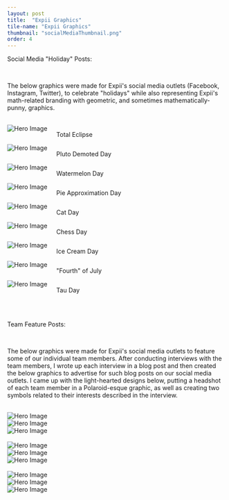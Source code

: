 ```yaml
---
layout: post
title:  "Expii Graphics"
tile-name: "Expii Graphics"
thumbnail: "socialMediaThumbnail.png"
order: 4
---
```

Social Media "Holiday" Posts:

<br>

The below graphics were made for Expii's social media outlets (Facebook, Instagram, Twitter), to celebrate "holidays" while also representing Expii's math-related branding with geometric, and sometimes mathematically-punny, graphics.

<br>

<div class="row">

  <div class="small-12 medium-4 large-4 columns">
    <img src="/img/expii/11.png" alt="Hero Image">
    <p class="centered">Total Eclipse</p>
  </div>

  <div class="small-12 medium-4 large-4 columns">
    <img src="/img/expii/10.png" alt="Hero Image">
    <p class="centered">Pluto Demoted Day</p>
  </div>
  
  <div class="small-12 medium-4 large-4 columns">
    <img src="/img/expii/8.png" alt="Hero Image">
    <p class="centered">Watermelon Day</p>
  </div>
  
  <div class="small-12 medium-4 large-4 columns">
    <img src="/img/expii/7.png" alt="Hero Image">
    <p class="centered">Pie Approximation Day</p>
  </div>

  <div class="small-12 medium-4 large-4 columns">
    <img src="/img/expii/9.png" alt="Hero Image">
    <p class="centered">Cat Day</p>
  </div>
  
  <div class="small-12 medium-4 large-4 columns">
    <img src="/img/expii/6.png" alt="Hero Image">
    <p class="centered">Chess Day</p>
  </div>

  <div class="small-12 medium-4 large-4 columns">
    <img src="/img/expii/5.png" alt="Hero Image">
    <p class="centered">Ice Cream Day</p>
  </div>

  <div class="small-12 medium-4 large-4 columns">
    <img src="/img/expii/4.png" alt="Hero Image">
    <p class="centered">"Fourth" of July</p>
  </div>
  
  <div class="small-12 medium-4 large-4 columns">
    <img src="/img/expii/2.png" alt="Hero Image">
    <p class="centered">Tau Day</p>
  </div>

</div>

  <br>
  <br>
  

Team Feature Posts:

<br>

The below graphics were made for Expii's social media outlets to feature some of our individual team members. After conducting interviews with the team members, I wrote up each interview in a blog post and then created the below graphics to advertise for such blog posts on our social media outlets. I came up with the light-hearted designs below, putting a headshot of each team member in a Polaroid-esque graphic, as well as creating two symbols related to their interests described in the interview.

<br>

<div class="row">

  <div class="small-12 medium-4 large-4 columns">
    <img src="/img/expii/team/11.png" alt="Hero Image">
  </div>

  <div class="small-12 medium-4 large-4 columns">
    <img src="/img/expii/team/8.png" alt="Hero Image">
  </div>
  
  <div class="small-12 medium-4 large-4 columns">
    <img src="/img/expii/team/7.png" alt="Hero Image">
  </div>

</div>
  
  <br>
  
<div class="row">

  <div class="small-12 medium-4 large-4 columns">
    <img src="/img/expii/team/6.png" alt="Hero Image">
  </div>

  <div class="small-12 medium-4 large-4 columns">
    <img src="/img/expii/team/5.png" alt="Hero Image">
  </div>
  
  <div class="small-12 medium-4 large-4 columns">
    <img src="/img/expii/team/4.png" alt="Hero Image">
  </div>

</div>
  
  <br>

<div class="row">
  
  <div class="small-12 medium-4 large-4 columns">
    <img src="/img/expii/team/3.png" alt="Hero Image">
  </div>

  <div class="small-12 medium-4 large-4 columns">
    <img src="/img/expii/team/2.png" alt="Hero Image">
  </div>
  
  <div class="small-12 medium-4 large-4 columns">
    <img src="/img/expii/team/1.png" alt="Hero Image">
  </div>

</div>
  
  <br>

  